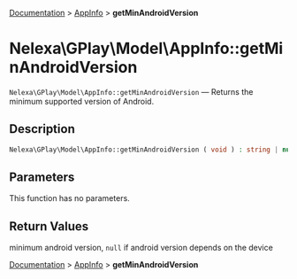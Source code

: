 [Documentation](../../README.md) > [AppInfo](README.md) > **getMinAndroidVersion**

# Nelexa\GPlay\Model\AppInfo::getMinAndroidVersion
`Nelexa\GPlay\Model\AppInfo::getMinAndroidVersion` — Returns the minimum supported version of Android.

## Description
```php
Nelexa\GPlay\Model\AppInfo::getMinAndroidVersion ( void ) : string | null
```

## Parameters
This function has no parameters.

## Return Values
minimum android version, `null` if android version depends on the device

[Documentation](../../README.md) > [AppInfo](README.md) > **getMinAndroidVersion**
